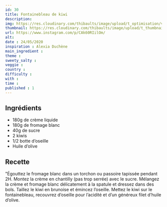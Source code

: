 ```yaml
---
id: 30
title: Fontainebleau de kiwi
description: 
img: https://res.cloudinary.com/thibaults/image/upload/t_optimisation/v1600509084/Recipes/20200524_fontainebleau_kiwi.jpg
thumbnail: https://res.cloudinary.com/thibaults/image/upload/t_thumbnail_josie/v1600509084/Recipes/20200524_fontainebleau_kiwi.jpg
url: https://www.instagram.com/p/CAk60RIilOm/
alt: 
date : 24/05/2020
inspiration : Alexia Duchène
main_ingredient : 
theme : 
sweety_salty : 
veggie : 
country :
difficulty :
with : 
time : 
published : 1
---
```


## Ingrédients
 - 180g de crème liquide
 - 180g de fromage blanc
 - 40g de sucre
 - 2 kiwis
 - 1/2 botte d’oseille
 - Huile d’olive

## Recette
"Égouttez le fromage blanc dans un torchon ou passoire tapissée pendant 2H. Montez la crème en chantilly (pas trop serrée) avec le sucre. Mélangez la crème et fromage blanc délicatement à la spatule et dressez dans des bols.
Taillez le kiwi en brunoise et émincez l’oseille. Mettez le kiwi sur le fontainebleau, recouvrez d’oseille pour l’acidité et d’un généreux filet d’huile d’olive.